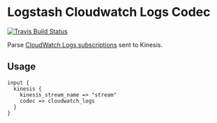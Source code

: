 # Logstash Cloudwatch Logs Codec

[![Travis Build Status](https://travis-ci.org/threadwaste/logstash-codec-cloudwatch_logs.svg)](https://travis-ci.org/threadwaste/logstash-codec-cloudwatch_logs)

Parse [CloudWatch Logs subscriptions](http://docs.aws.amazon.com/AmazonCloudWatch/latest/logs/Subscriptions.html#DestinationKinesisExample) sent to Kinesis.

## Usage

```
input {
  kinesis {
    kinesis_stream_name => "stream"
    codec => cloudwatch_logs
  }
}
```
